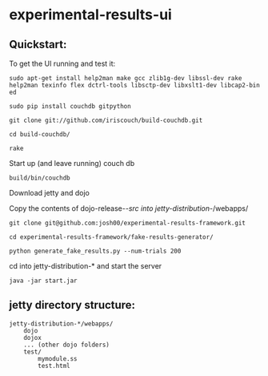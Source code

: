 experimental-results-ui
=======================

Quickstart:
-----------

To get the UI running and test it:

    sudo apt-get install help2man make gcc zlib1g-dev libssl-dev rake help2man texinfo flex dctrl-tools libsctp-dev libxslt1-dev libcap2-bin ed

    sudo pip install couchdb gitpython
    
    git clone git://github.com/iriscouch/build-couchdb.git
    
    cd build-couchdb/
    
    rake

Start up (and leave running) couch db

    build/bin/couchdb

Download jetty and dojo

Copy the contents of dojo-release-*-src into jetty-distribution-*/webapps/

    git clone git@github.com:josh00/experimental-results-framework.git

    cd experimental-results-framework/fake-results-generator/

    python generate_fake_results.py --num-trials 200
    
cd into jetty-distribution-* and start the server 

    java -jar start.jar


jetty directory structure:
--------------------------

    jetty-distribution-*/webapps/
        dojo
        dojox
        ... (other dojo folders)
        test/
            mymodule.ss
            test.html
